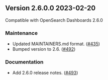 ## Version 2.6.0.0 2023-02-20
Compatible with OpenSearch Dashboards 2.6.0

### Maintenance
* Updated MAINTAINERS.md format. ([#435](https://github.com/opensearch-project/alerting-dashboards-plugin/pull/435))
* Bumped version to 2.6. ([#492](https://github.com/opensearch-project/alerting-dashboards-plugin/pull/492))

### Documentation
* Add 2.6.0 release notes. ([#493](https://github.com/opensearch-project/alerting-dashboards-plugin/pull/493))
